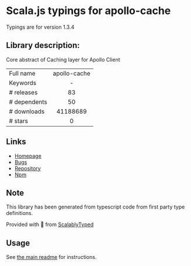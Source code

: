 
# Scala.js typings for apollo-cache

Typings are for version 1.3.4

## Library description:
Core abstract of Caching layer for Apollo Client

|                    |                 |
| ------------------ | :-------------: |
| Full name          | apollo-cache |
| Keywords           | - |
| # releases         | 83 |
| # dependents       | 50 |
| # downloads        | 41188689 |
| # stars            | 0 |

## Links
- [Homepage](https://github.com/apollographql/apollo-client#readme)
- [Bugs](https://github.com/apollographql/apollo-client/issues)
- [Repository](https://github.com/apollographql/apollo-client)
- [Npm](https://www.npmjs.com/package/apollo-cache)
    


## Note
This library has been generated from typescript code from first party type definitions.

Provided with :purple_heart: from [ScalablyTyped](https://github.com/oyvindberg/ScalablyTyped)

## Usage
See [the main readme](../../readme.md) for instructions.


